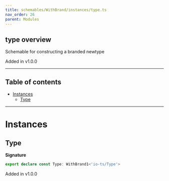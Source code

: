 ```yaml
---
title: schemables/WithBrand/instances/type.ts
nav_order: 26
parent: Modules
---
```


## type overview

Schemable for constructing a branded newtype

Added in v1.0.0

---

<h2 class="text-delta">Table of contents</h2>

- [Instances](#instances)
  - [Type](#type)

---

# Instances

## Type

**Signature**

```ts
export declare const Type: WithBrand1<'io-ts/Type'>
```

Added in v1.0.0
